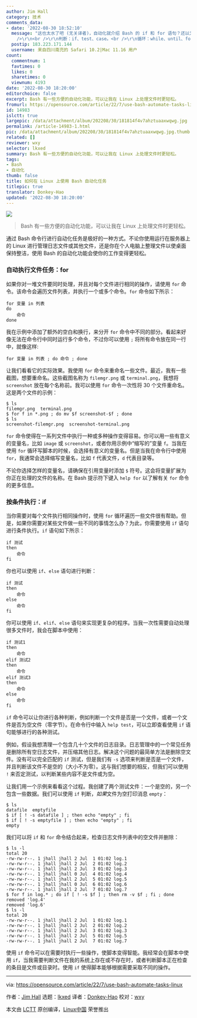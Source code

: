 ```yaml
---
author: Jim Hall
category: 技术
comments_data:
- date: '2022-08-30 18:52:10'
  message: "这也太水了吧 (无关译者)，自动化就介绍 Bash 的 if 和 for 语句？还以为会是介绍 at, cron, systemd timers。<br
    />\r\n<br />\r\n判断：if、test、case。<br />\r\n循环：while、until、for、select。"
  postip: 183.223.171.144
  username: 来自四川南充的 Safari 10.2|Mac 11.16 用户
count:
  commentnum: 1
  favtimes: 0
  likes: 0
  sharetimes: 0
  viewnum: 4193
date: '2022-08-30 18:20:00'
editorchoice: false
excerpt: Bash 有一些方便的自动化功能，可以让我在 Linux 上处理文件时更轻松。
fromurl: https://opensource.com/article/22/7/use-bash-automate-tasks-linux
id: 14983
islctt: true
largepic: /data/attachment/album/202208/30/181814f4v7ahztuaaxwqwg.jpg
permalink: /article-14983-1.html
pic: /data/attachment/album/202208/30/181814f4v7ahztuaaxwqwg.jpg.thumb.jpg
related: []
reviewer: wxy
selector: lkxed
summary: Bash 有一些方便的自动化功能，可以让我在 Linux 上处理文件时更轻松。
tags:
- Bash
- 自动化
thumb: false
title: 如何在 Linux 上使用 Bash 自动化任务
titlepic: true
translator: Donkey-Hao
updated: '2022-08-30 18:20:00'
---
```


![](/data/attachment/album/202208/30/181814f4v7ahztuaaxwqwg.jpg)



> 
> Bash 有一些方便的自动化功能，可以让我在 Linux 上处理文件时更轻松。
> 
> 
> 


通过 Bash 命令行进行自动化任务是极好的一种方式。不论你使用运行在服务器上的 Linux 进行管理日志文件或其他文件，还是你在个人电脑上整理文件以使桌面保持整洁，使用 Bash 的自动化功能会使你的工作变得更轻松。


### 自动执行文件任务：for


如果你对一堆文件要同时处理，并且对每个文件进行相同的操作，请使用 `for` 命令。该命令会遍历文件列表，并执行一个或多个命令。`for` 命令如下所示：



```
for 变量 in 列表
do
    命令
done

```

我在示例中添加了额外的空白和换行，来分开 `for` 命令中不同的部分。看起来好像无法在命令行中同时运行多个命令，不过你可以使用 `;` 将所有命令放在同一行中，就像这样:



```
for 变量 in 列表 ; do 命令 ; done

```

让我们看看它的实际效果。我使用 `for` 命令来重命名一些文件。最近，我有一些截图，想要重命名。这些截图名称为 `filemgr.png` 或 `terminal.png`，我想将 `screenshot` 放在每个名称前。我可以使用 `for` 命令一次性将 30 个文件重命名。这是两个文件的示例：



```
$ ls
filemgr.png  terminal.png
$ for f in *.png ; do mv $f screenshot-$f ; done
$ ls
screenshot-filemgr.png  screenshot-terminal.png

```

`for` 命令使得在一系列文件中执行一种或多种操作变得容易。你可以用一些有意义的变量名，比如 `image` 或 `screenshot`，或者你用示例中“缩写的”变量 `f`。当我在使用 `for` 循环写脚本的时候，会选择有意义的变量名。但是当我在命令行中使用 `for`，我通常会选择缩写变量名，比如 `f` 代表文件，`d` 代表目录等。


不论你选择怎样的变量名，请确保在引用变量时添加 `$` 符号。这会将变量扩展为你正在处理的文件的名称。在 Bash 提示符下键入 `help for` 以了解有关 `for` 命令的更多信息。


### 按条件执行：if


当你需要对每个文件执行相同操作时，使用 `for` 循环遍历一些文件很有帮助。但是，如果你需要对某些文件做一些不同的事情怎么办？为此，你需要使用 `if` 语句进行条件执行。`if` 语句如下所示：



```
if 测试
then
    命令
fi

```

你也可以使用 `if`、`else` 语句进行判断：



```
if 测试
then
    命令
else
    命令
fi

```

你可以使用 `if`、`elif`、`else` 语句来实现更复杂的程序。当我一次性需要自动处理很多文件时，我会在脚本中使用：



```
if 测试1
then
    命令
elif 测试2
then
    命令
elif 测试3
then
    命令
else
    命令
fi

```

`if` 命令可以让你进行各种判断，例如判断一个文件是否是一个文件，或者一个文件是否为空文件（零字节）。在命令行中输入 `help test`，可以立即查看使用 `if` 语句能够进行的各种测试。


例如，假设我想清理一个包含几十个文件的日志目录。日志管理中的一个常见任务是删除所有空日志文件，并压缩其他日志。解决这个问题的最简单方法是删除空文件。没有可以完全匹配的 `if` 测试，但是我们有 `-s` 选项来判断是否是一个文件，并且判断该文件不是空的（大小不为零）。这与我们想要的相反，但我们可以使用 `!` 来否定测试，以判断某些内容不是文件或为空。


让我们用一个示例来看看这个过程。我创建了两个测试文件：一个是空的，另一个包含一些数据。我们可以使用 `if` 判断，*如果*文件为空打印消息 `empty`：



```
$ ls
datafile  emptyfile
$ if [ ! -s datafile ] ; then echo "empty" ; fi
$ if [ ! -s emptyfile ] ; then echo "empty" ; fi
empty

```

我们可以将 `if` 和 `for` 命令结合起来，检查日志文件列表中的空文件并删除：



```
$ ls -l
total 20
-rw-rw-r--. 1 jhall jhall 2 Jul  1 01:02 log.1
-rw-rw-r--. 1 jhall jhall 2 Jul  2 01:02 log.2
-rw-rw-r--. 1 jhall jhall 2 Jul  3 01:02 log.3
-rw-rw-r--. 1 jhall jhall 0 Jul  4 01:02 log.4
-rw-rw-r--. 1 jhall jhall 2 Jul  5 01:02 log.5
-rw-rw-r--. 1 jhall jhall 0 Jul  6 01:02 log.6
-rw-rw-r--. 1 jhall jhall 2 Jul  7 01:02 log.7
$ for f in log.* ; do if [ ! -s $f ] ; then rm -v $f ; fi ; done
removed 'log.4'
removed 'log.6'
$ ls -l
total 20
-rw-rw-r--. 1 jhall jhall 2 Jul  1 01:02 log.1
-rw-rw-r--. 1 jhall jhall 2 Jul  2 01:02 log.2
-rw-rw-r--. 1 jhall jhall 2 Jul  3 01:02 log.3
-rw-rw-r--. 1 jhall jhall 2 Jul  5 01:02 log.5
-rw-rw-r--. 1 jhall jhall 2 Jul  7 01:02 log.7

```

使用 `if` 命令可以在需要时执行一些操作，使脚本变得智能。我经常会在脚本中使用 `if`，当我需要判断文件在我的系统上存在或不存在时，或者判断脚本正在检查的条目是文件或目录时。使用 `if` 使得脚本能够根据需要采取不同的操作。




---


via: <https://opensource.com/article/22/7/use-bash-automate-tasks-linux>


作者：[Jim Hall](https://opensource.com/users/jim-hall) 选题：[lkxed](https://github.com/lkxed) 译者：[Donkey-Hao](https://github.com/Donkey-Hao) 校对：[wxy](https://github.com/wxy)


本文由 [LCTT](https://github.com/LCTT/TranslateProject) 原创编译，[Linux中国](https://linux.cn/) 荣誉推出